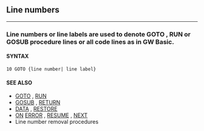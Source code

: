 ## Line numbers
---

### Line numbers or line labels are used to denote GOTO , RUN or GOSUB procedure lines or all code lines as in GW Basic.

#### SYNTAX

`10 GOTO {line number| line label}`

#### SEE ALSO
* [GOTO](./GOTO.md) , [RUN](./RUN.md)
* [GOSUB](./GOSUB.md) , [RETURN](./RETURN.md)
* [DATA](./DATA.md) , [RESTORE](./RESTORE.md)
* [ON](./ON.md) [ERROR](./ERROR.md) , [RESUME](./RESUME.md) , [NEXT](./NEXT.md)
* Line number removal procedures
